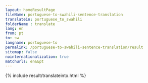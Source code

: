 ```yaml
---
layout: homeResultPage
fileName: portuguese-to-swahili-sentence-translation
translatein: portuguese_to_swahili
folderName : translate
lang: en
from: pt
to: sw
langname: portuguese-to
permalink: /portuguese-to-swahili-sentence-translation/result
sitemap: false
nointernationalization: true
matchurls: en&&pt
---
```

{% include result/translateinto.html %}

<script src="/js/result/translation.js" data-foldername="{{page.folderName}}" data-lang="{{page.lang}}"></script>
